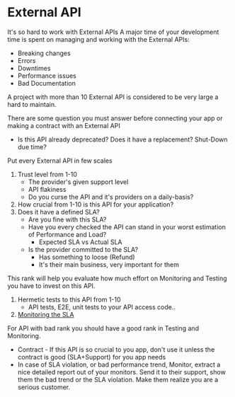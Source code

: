 # External API

It's so hard to work with External APIs
A major time of your development time is spent on managing and working with the External APIs:

- Breaking changes
- Errors
- Downtimes
- Performance issues
- Bad Documentation

A project with more than 10 External API is considered to be very large a hard to maintain.

There are some question you must answer before connecting your app or making a contract with an External API

- Is this API already deprecated? Does it have a replacement? Shut-Down due time?

Put every External API in few scales

1. Trust level from 1-10
   - The provider's given support level
   - API flakiness
   - Do you curse the API and it's providers on a daily-basis?
2. How crucial from 1-10 is this API for your application?
3. Does it have a defined SLA?
   - Are you fine with this SLA?
   - Have you every checked the API can stand in your worst estimation of Performance and Load?
     - Expected SLA vs Actual SLA
   - Is the provider committed to the SLA?
     - Has something to loose (Refund)
     - It's their main business, very important for them

This rank will help you evaluate how much effort on Monitoring and Testing you have to invest on this API.

1. Hermetic tests to this API from 1-10
   - API tests, E2E, unit tests to your API access code..
2. [Monitoring the SLA](SLA.md)

For API with bad rank you should have a good rank in Testing and Monitoring.

- Contract - If this API is so crucial to you app, don't use it unless the contract is good (SLA+Support) for you app needs
- In case of SLA violation, or bad performance trend, Monitor, extract a nice detailed report out of your monitors. Send it to their support, show them the bad trend or the SLA violation. Make them realize you are a serious customer.
